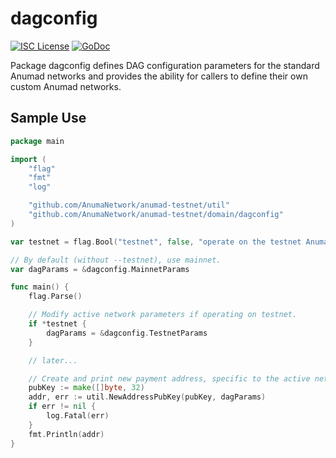 dagconfig
========

[![ISC License](http://img.shields.io/badge/license-ISC-blue.svg)](https://choosealicense.com/licenses/isc/)
[![GoDoc](https://img.shields.io/badge/godoc-reference-blue.svg)](http://godoc.org/github.com/AnumaNetwork/anumad-testnet/dagconfig)

Package dagconfig defines DAG configuration parameters for the standard
Anumad networks and provides the ability for callers to define their own custom
Anumad networks.

## Sample Use

```Go
package main

import (
	"flag"
	"fmt"
	"log"

	"github.com/AnumaNetwork/anumad-testnet/util"
	"github.com/AnumaNetwork/anumad-testnet/domain/dagconfig"
)

var testnet = flag.Bool("testnet", false, "operate on the testnet Anuma network")

// By default (without --testnet), use mainnet.
var dagParams = &dagconfig.MainnetParams

func main() {
	flag.Parse()

	// Modify active network parameters if operating on testnet.
	if *testnet {
		dagParams = &dagconfig.TestnetParams
	}

	// later...

	// Create and print new payment address, specific to the active network.
	pubKey := make([]byte, 32)
	addr, err := util.NewAddressPubKey(pubKey, dagParams)
	if err != nil {
		log.Fatal(err)
	}
	fmt.Println(addr)
}
```
